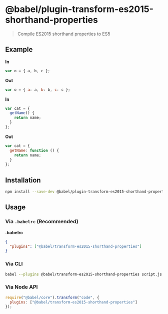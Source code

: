 # @babel/plugin-transform-es2015-shorthand-properties

> Compile ES2015 shorthand properties to ES5

## Example

**In**

```js
var o = { a, b, c };
```

**Out**

```js
var o = { a: a, b: b, c: c };
```

**In**

```js
var cat = {
  getName() {
    return name;
  }
};
```

**Out**

```js
var cat = {
  getName: function () {
    return name;
  }
};
```

## Installation

```sh
npm install --save-dev @babel/plugin-transform-es2015-shorthand-properties
```

## Usage

### Via `.babelrc` (Recommended)

**.babelrc**

```json
{
  "plugins": ["@babel/transform-es2015-shorthand-properties"]
}
```

### Via CLI

```sh
babel --plugins @babel/transform-es2015-shorthand-properties script.js
```

### Via Node API

```javascript
require("@babel/core").transform("code", {
  plugins: ["@babel/transform-es2015-shorthand-properties"]
});
```
